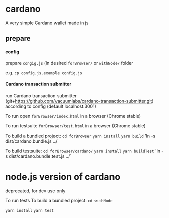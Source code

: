 # cardano

A very simple Cardano wallet made in js

## prepare
#### config
prepare `congig.js` (in desired `forBrowser/` or `withNode/` folder

e.g. `cp config.js.example config.js`

#### Cardano transaction submitter
run Cardano transaction submitter (git+https://github.com/vacuumlabs/cardano-transaction-submitter.git) according to config (default localhost:3001)


To run open `forBrowser/index.html` in a browser (Chrome stable)

To run testsuite `forBrowser/test.html` in a browser (Chrome stable)

To build a bundled project:
`cd forBrowser`
`yarn install`
`yarn build`
'ln -s dist/cardano.bundle.js ../`

To build testsuite:
`cd forBrowser/cardano/`
`yarn install`
`yarn buildTest`
'ln -s dist/cardano.bundle.test.js ../`


# node.js version of cardano
deprecated, for dev use only

To run tests To build a bundled project:
`cd withNode`

`yarn install`
`yarn test`
